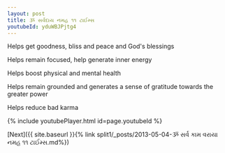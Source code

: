 ```yaml
---
layout: post
title: ૐ સર્વદાય નમહ ૧૧ ટાઈમ્સ
youtubeId: yduWBJPjtg4
---
```

 
 
Helps get goodness, bliss and peace and God's blessings
 
Helps remain focused, help generate inner energy 
 
Helps boost physical and mental health 
 
Helps remain grounded and generates a sense of gratitude towards the greater power 
 
Helps reduce bad karma
 
 
 
 


{% include youtubePlayer.html id=page.youtubeId %}
 
[Next]({{ site.baseurl }}{% link  split1/_posts/2013-05-04-ૐ સર્વ કામ વરાયા નમહ ૧૧ ટાઈમ્સ.md%})
 
